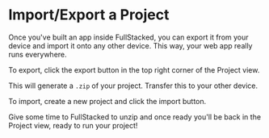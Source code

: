 # Import/Export a Project

Once you've built an app inside FullStacked, you can export it from your device and import it onto any other device. This way, your web app really runs everywhere.

To export, click the export button in the top right corner of the Project view.

This will generate a `.zip` of your project. Transfer this to your other device.

To import, create a new project and click the import button.

Give some time to FullStacked to unzip and once ready you'll be back in the Project view, ready to run your project!
